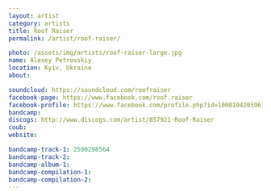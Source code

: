 ```yaml
---
layout: artist
category: artists
title: Roof Raiser
permalink: /artist/roof-raiser/

photo: /assets/img/artists/roof-raiser-large.jpg
name: Alexey Petrovskiy
location: Kyiv, Ukraine
about: 

soundcloud: https://soundcloud.com/roofraiser
facebook-page: https://www.facebook.com/roof.raiser
facebook-profile: https://www.facebook.com/profile.php?id=100010420596129
bandcamp: 
discogs: http://www.discogs.com/artist/857921-Roof-Raiser
coub: 
website: 

bandcamp-track-1: 2590298564
bandcamp-track-2: 
bandcamp-album-1: 
bandcamp-compilation-1: 
bandcamp-compilation-2: 
---
```

